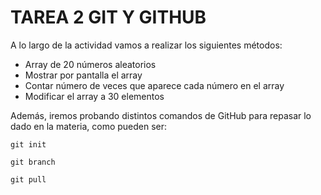 # TAREA 2 GIT Y GITHUB

A lo largo de la actividad vamos a realizar los siguientes métodos:
- Array de 20 números aleatorios
- Mostrar por pantalla el array
- Contar número de veces que aparece cada número en el array
- Modificar el array a 30 elementos

Además, iremos probando distintos comandos de GitHub para repasar lo dado en la materia, como pueden ser:
```
git init
```

```
git branch
```

```
git pull
```
